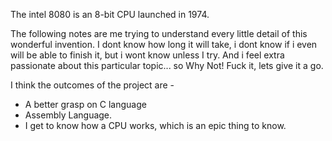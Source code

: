 The intel 8080 is an 8-bit CPU launched in 1974. 

The following notes are me trying to understand every little detail of this wonderful invention. I dont know how long it will take, i dont know if i even will be able to finish it, but i wont know unless I try. And i feel extra passionate about this particular topic... so Why Not! Fuck it, lets give it a go.

I think the outcomes of the project are - 

- A better grasp on C language
- Assembly Language.
- I get to know how a CPU works, which is an epic thing to know.

